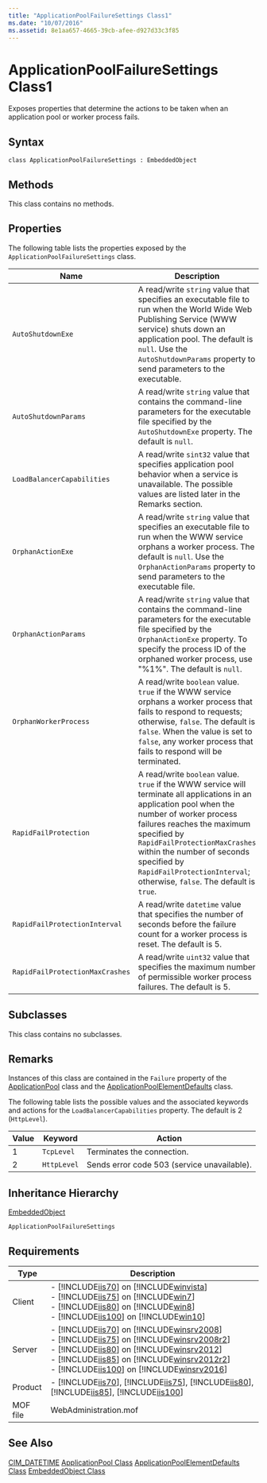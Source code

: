 ```yaml
---
title: "ApplicationPoolFailureSettings Class1"
ms.date: "10/07/2016"
ms.assetid: 8e1aa657-4665-39cb-afee-d927d33c3f85
---
```

# ApplicationPoolFailureSettings Class1
Exposes properties that determine the actions to be taken when an application pool or worker process fails.  
  
## Syntax  
  
```vbs  
class ApplicationPoolFailureSettings : EmbeddedObject  
```  
  
## Methods  
 This class contains no methods.  
  
## Properties  
 The following table lists the properties exposed by the `ApplicationPoolFailureSettings` class.  
  
|Name|Description|  
|----------|-----------------|  
|`AutoShutdownExe`|A read/write `string` value that specifies an executable file to run when the World Wide Web Publishing Service (WWW service) shuts down an application pool. The default is `null`. Use the `AutoShutdownParams` property to send parameters to the executable.|  
|`AutoShutdownParams`|A read/write `string` value that contains the command-line parameters for the executable file specified by the `AutoShutdownExe` property. The default is `null`.|  
|`LoadBalancerCapabilities`|A read/write `sint32` value that specifies application pool behavior when a service is unavailable. The possible values are listed later in the Remarks section.|  
|`OrphanActionExe`|A read/write `string` value that specifies an executable file to run when the WWW service orphans a worker process. The default is `null`. Use the `OrphanActionParams` property to send parameters to the executable file.|  
|`OrphanActionParams`|A read/write `string` value that contains the command-line parameters for the executable file specified by the `OrphanActionExe` property. To specify the process ID of the orphaned worker process, use "%1%". The default is `null`.|  
|`OrphanWorkerProcess`|A read/write `boolean` value. `true` if the WWW service orphans a worker process that fails to respond to requests; otherwise, `false`. The default is `false`. When the value is set to `false`, any worker process that fails to respond will be terminated.|  
|`RapidFailProtection`|A read/write `boolean` value. `true` if the WWW service will terminate all applications in an application pool when the number of worker process failures reaches the maximum specified by `RapidFailProtectionMaxCrashes` within the number of seconds specified by `RapidFailProtectionInterval`; otherwise, `false`. The default is `true`.|  
|`RapidFailProtectionInterval`|A read/write `datetime` value that specifies the number of seconds before the failure count for a worker process is reset. The default is 5.|  
|`RapidFailProtectionMaxCrashes`|A read/write `uint32` value that specifies the maximum number of permissible worker process failures. The default is 5.|  
  
## Subclasses  
 This class contains no subclasses.  
  
## Remarks  
 Instances of this class are contained in the `Failure` property of the [ApplicationPool](../wmi-provider/applicationpool-class.md) class and the [ApplicationPoolElementDefaults](../wmi-provider/applicationpoolelementdefaults-class.md) class.  
  
 The following table lists the possible values and the associated keywords and actions for the `LoadBalancerCapabilities` property. The default is 2 (`HttpLevel`).  
  
|Value|Keyword|Action|  
|-----------|-------------|------------|  
|1|`TcpLevel`|Terminates the connection.|  
|2|`HttpLevel`|Sends error code 503 (service unavailable).|  
  
## Inheritance Hierarchy  
 [EmbeddedObject](../wmi-provider/embeddedobject-class.md)  
  
 `ApplicationPoolFailureSettings`  
  
## Requirements  
  
|Type|Description|  
|----------|-----------------|  
|Client|-   [!INCLUDE[iis70](../wmi-provider/includes/iis70-md.md)] on [!INCLUDE[winvista](../wmi-provider/includes/winvista-md.md)]<br />-   [!INCLUDE[iis75](../wmi-provider/includes/iis75-md.md)] on [!INCLUDE[win7](../wmi-provider/includes/win7-md.md)]<br />-   [!INCLUDE[iis80](../wmi-provider/includes/iis80-md.md)] on [!INCLUDE[win8](../wmi-provider/includes/win8-md.md)]<br />-   [!INCLUDE[iis100](../wmi-provider/includes/iis100-md.md)] on [!INCLUDE[win10](../wmi-provider/includes/win10-md.md)]|  
|Server|-   [!INCLUDE[iis70](../wmi-provider/includes/iis70-md.md)] on [!INCLUDE[winsrv2008](../wmi-provider/includes/winsrv2008-md.md)]<br />-   [!INCLUDE[iis75](../wmi-provider/includes/iis75-md.md)] on [!INCLUDE[winsrv2008r2](../wmi-provider/includes/winsrv2008r2-md.md)]<br />-   [!INCLUDE[iis80](../wmi-provider/includes/iis80-md.md)] on [!INCLUDE[winsrv2012](../wmi-provider/includes/winsrv2012-md.md)]<br />-   [!INCLUDE[iis85](../wmi-provider/includes/iis85-md.md)] on [!INCLUDE[winsrv2012r2](../wmi-provider/includes/winsrv2012r2-md.md)]<br />-   [!INCLUDE[iis100](../wmi-provider/includes/iis100-md.md)] on [!INCLUDE[winsrv2016](../wmi-provider/includes/winsrv2016-md.md)]|  
|Product|-   [!INCLUDE[iis70](../wmi-provider/includes/iis70-md.md)], [!INCLUDE[iis75](../wmi-provider/includes/iis75-md.md)], [!INCLUDE[iis80](../wmi-provider/includes/iis80-md.md)], [!INCLUDE[iis85](../wmi-provider/includes/iis85-md.md)], [!INCLUDE[iis100](../wmi-provider/includes/iis100-md.md)]|  
|MOF file|WebAdministration.mof|  
  
## See Also  
 [CIM_DATETIME](https://go.microsoft.com/fwlink/?LinkId=57551)
 [ApplicationPool Class](../wmi-provider/applicationpool-class.md)
 [ApplicationPoolElementDefaults Class](../wmi-provider/applicationpoolelementdefaults-class.md)
 [EmbeddedObject Class](../wmi-provider/embeddedobject-class.md)
